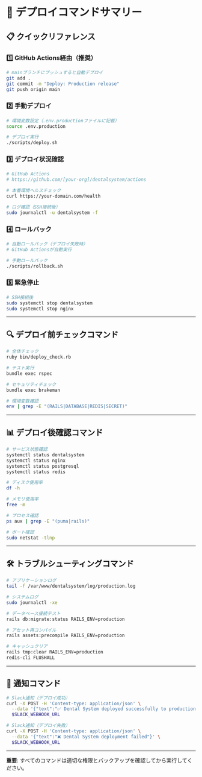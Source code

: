 # 🚀 デプロイコマンドサマリー

## 📋 クイックリファレンス

### 1️⃣ GitHub Actions経由（推奨）

```bash
# mainブランチにプッシュすると自動デプロイ
git add .
git commit -m "Deploy: Production release"
git push origin main
```

### 2️⃣ 手動デプロイ

```bash
# 環境変数設定（.env.productionファイルに記載）
source .env.production

# デプロイ実行
./scripts/deploy.sh
```

### 3️⃣ デプロイ状況確認

```bash
# GitHub Actions
# https://github.com/[your-org]/dentalsystem/actions

# 本番環境ヘルスチェック
curl https://your-domain.com/health

# ログ確認（SSH接続後）
sudo journalctl -u dentalsystem -f
```

### 4️⃣ ロールバック

```bash
# 自動ロールバック（デプロイ失敗時）
# GitHub Actionsが自動実行

# 手動ロールバック
./scripts/rollback.sh
```

### 5️⃣ 緊急停止

```bash
# SSH接続後
sudo systemctl stop dentalsystem
sudo systemctl stop nginx
```

---

## 🔍 デプロイ前チェックコマンド

```bash
# 全体チェック
ruby bin/deploy_check.rb

# テスト実行
bundle exec rspec

# セキュリティチェック
bundle exec brakeman

# 環境変数確認
env | grep -E "(RAILS|DATABASE|REDIS|SECRET)"
```

---

## 📊 デプロイ後確認コマンド

```bash
# サービス状態確認
systemctl status dentalsystem
systemctl status nginx
systemctl status postgresql
systemctl status redis

# ディスク使用率
df -h

# メモリ使用率
free -m

# プロセス確認
ps aux | grep -E "(puma|rails)"

# ポート確認
sudo netstat -tlnp
```

---

## 🛠️ トラブルシューティングコマンド

```bash
# アプリケーションログ
tail -f /var/www/dentalsystem/log/production.log

# システムログ
sudo journalctl -xe

# データベース接続テスト
rails db:migrate:status RAILS_ENV=production

# アセット再コンパイル
rails assets:precompile RAILS_ENV=production

# キャッシュクリア
rails tmp:clear RAILS_ENV=production
redis-cli FLUSHALL
```

---

## 📱 通知コマンド

```bash
# Slack通知（デプロイ成功）
curl -X POST -H 'Content-type: application/json' \
  --data '{"text":"✅ Dental System deployed successfully to production"}' \
  $SLACK_WEBHOOK_URL

# Slack通知（デプロイ失敗）
curl -X POST -H 'Content-type: application/json' \
  --data '{"text":"❌ Dental System deployment failed"}' \
  $SLACK_WEBHOOK_URL
```

---

**重要**: すべてのコマンドは適切な権限とバックアップを確認してから実行してください。